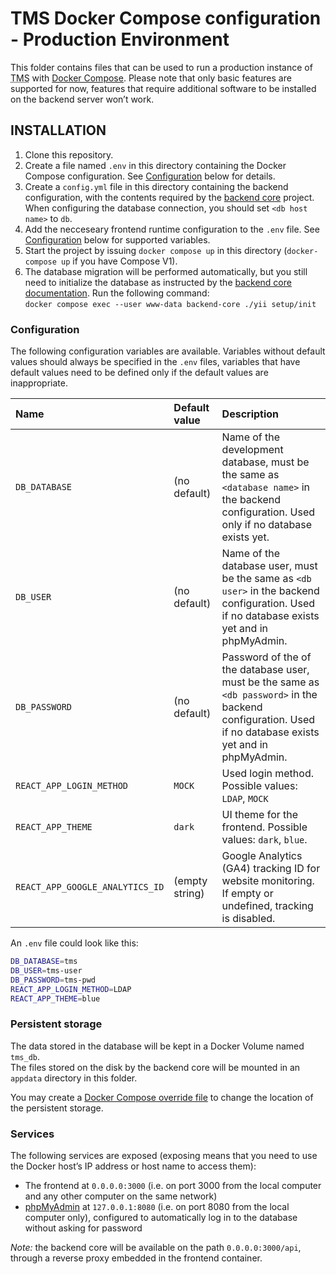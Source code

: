 TMS Docker Compose configuration - Production Environment
=========================================================

This folder contains files that can be used to run a production instance of <abbr title="Task Management System">TMS</abbr> with [Docker Compose](https://docs.docker.com/compose/). Please note that only basic features are supported for now, features that require additional software to be installed on the backend server won’t work.

INSTALLATION
------------

1. Clone this repository.
2. Create a file named `.env` in this directory containing the Docker Compose configuration. See [Configuration](#Configuration) below for details.
3. Create a `config.yml` file in this directory containing the backend configuration, with the contents required by the [backend core](https://gitlab.com/tms-elte/backend-core/-/blob/develop/README.md) project. When configuring the database connection, you should set `<db host name>` to `db`.
4. Add the necceseary frontend runtime configuration to the `.env` file. See [Configuration](#Configuration) below for supported variables.
5. Start the project by issuing `docker compose up` in this directory (`docker-compose up` if you have Compose V1).
6. The database migration will be performed automatically, but you still need to initialize the database as instructed by the [backend core documentation](https://gitlab.com/tms-elte/backend-core/-/blob/develop/README.md#database-migration). Run the following command:  
   `docker compose exec --user www-data backend-core ./yii setup/init`

### Configuration

The following configuration variables are available. Variables without default values should always be specified in the `.env` files, variables that have default values need to be defined only if the default values are inappropriate.

| Name                                    | Default value       | Description                                                                                                                                               |
|:----------------------------------------|:--------------------|:----------------------------------------------------------------------------------------------------------------------------------------------------------|
| `DB_DATABASE`                           | (no default)        | Name of the development database, must be the same as `<database name>` in the backend configuration. Used only if no database exists yet.                |
| `DB_USER`                               | (no default)        | Name of the database user, must be the same as `<db user>` in the backend configuration. Used if no database exists yet and in phpMyAdmin.                |
| `DB_PASSWORD`                           | (no default)        | Password of the of the database user, must be the same as `<db password>` in the backend configuration. Used if no database exists yet and in phpMyAdmin. |
| `REACT_APP_LOGIN_METHOD`                | `MOCK`              | Used login method. Possible values: `LDAP`, `MOCK`                                                                                                        |
| `REACT_APP_THEME`                       | `dark`              | UI theme for the frontend.  Possible values: `dark`, `blue`.                                                                                              |
| `REACT_APP_GOOGLE_ANALYTICS_ID`         | (empty string)      | Google Analytics (GA4) tracking ID for website monitoring. If empty or undefined, tracking is disabled.                                                   |

An `.env` file could look like this:
```bash
DB_DATABASE=tms
DB_USER=tms-user
DB_PASSWORD=tms-pwd
REACT_APP_LOGIN_METHOD=LDAP
REACT_APP_THEME=blue
```

### Persistent storage

The data stored in the database will be kept in a Docker Volume named `tms_db`.  
The files stored on the disk by the backend core will be mounted in an `appdata` directory in this folder.

You may create a [Docker Compose override file](https://docs.docker.com/compose/how-tos/multiple-compose-files/merge/) to change the location of the persistent storage.

### Services
The following services are exposed (exposing means that you need to use the Docker host’s IP address or host name to access them):
- The frontend at `0.0.0.0:3000` (i.e. on port 3000 from the local computer and any other computer on the same network)
- [phpMyAdmin](https://www.phpmyadmin.net/) at `127.0.0.1:8080` (i.e. on port 8080 from the local computer only), configured to automatically log in to the database without asking for password

*Note:* the backend core will be available on the path `0.0.0.0:3000/api`, through a reverse proxy embedded in the frontend container.
